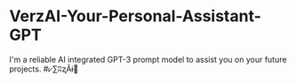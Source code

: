 # VerzAI-Your-Personal-Assistant-GPT
I'm a reliable AI integrated GPT-3 prompt model to assist you on your future projects.
#⩗∑ʭʐĂɨ🤖
